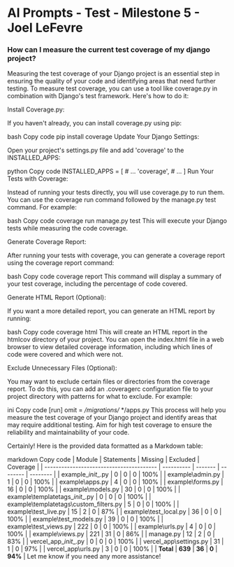 # AI Prompts - Test - Milestone 5 - Joel LeFevre

### How can I measure the current test coverage of my django project?

Measuring the test coverage of your Django project is an essential step in ensuring the quality of your code and identifying areas that need further testing. To measure test coverage, you can use a tool like coverage.py in combination with Django's test framework. Here's how to do it:

Install Coverage.py:

If you haven't already, you can install coverage.py using pip:

bash
Copy code
pip install coverage
Update Your Django Settings:

Open your project's settings.py file and add 'coverage' to the INSTALLED_APPS:

python
Copy code
INSTALLED_APPS = [
    # ...
    'coverage',
    # ...
]
Run Your Tests with Coverage:

Instead of running your tests directly, you will use coverage.py to run them. You can use the coverage run command followed by the manage.py test command. For example:

bash
Copy code
coverage run manage.py test
This will execute your Django tests while measuring the code coverage.

Generate Coverage Report:

After running your tests with coverage, you can generate a coverage report using the coverage report command:

bash
Copy code
coverage report
This command will display a summary of your test coverage, including the percentage of code covered.

Generate HTML Report (Optional):

If you want a more detailed report, you can generate an HTML report by running:

bash
Copy code
coverage html
This will create an HTML report in the htmlcov directory of your project. You can open the index.html file in a web browser to view detailed coverage information, including which lines of code were covered and which were not.

Exclude Unnecessary Files (Optional):

You may want to exclude certain files or directories from the coverage report. To do this, you can add an .coveragerc configuration file to your project directory with patterns for what to exclude. For example:

ini
Copy code
[run]
omit =
    */migrations/*
    */apps.py
This process will help you measure the test coverage of your Django project and identify areas that may require additional testing. Aim for high test coverage to ensure the reliability and maintainability of your code.

<!-- ### Give this to me back as a markdown file [
Module	statements	missing	excluded	coverage
example\__init__.py	0	0	0	100%
example\admin.py	1	0	0	100%
example\apps.py	4	0	0	100%
example\forms.py	16	0	0	100%
example\models.py	30	0	0	100%
example\templatetags\__init__.py	0	0	0	100%
example\templatetags\custom_filters.py	5	0	0	100%
example\test_live.py	15	2	0	87%
example\test_local.py	36	0	0	100%
example\test_models.py	39	0	0	100%
example\test_views.py	222	0	0	100%
example\urls.py	4	0	0	100%
example\views.py	221	31	0	86%
manage.py	12	2	0	83%
vercel_app\__init__.py	0	0	0	100%
vercel_app\settings.py	31	1	0	97%
vercel_app\urls.py	3	0	0	100%
Total	639	36	0	94%] -->

Certainly! Here is the provided data formatted as a Markdown table:

markdown
Copy code
| Module                                   | Statements | Missing | Excluded | Coverage |
| ---------------------------------------- | ---------- | ------- | -------- | -------- |
| example\__init__.py                     | 0          | 0       | 0        | 100%     |
| example\admin.py                        | 1          | 0       | 0        | 100%     |
| example\apps.py                         | 4          | 0       | 0        | 100%     |
| example\forms.py                        | 16         | 0       | 0        | 100%     |
| example\models.py                       | 30         | 0       | 0        | 100%     |
| example\templatetags\__init__.py         | 0          | 0       | 0        | 100%     |
| example\templatetags\custom_filters.py   | 5          | 0       | 0        | 100%     |
| example\test_live.py                     | 15         | 2       | 0        | 87%      |
| example\test_local.py                    | 36         | 0       | 0        | 100%     |
| example\test_models.py                   | 39         | 0       | 0        | 100%     |
| example\test_views.py                    | 222        | 0       | 0        | 100%     |
| example\urls.py                          | 4          | 0       | 0        | 100%     |
| example\views.py                         | 221        | 31      | 0        | 86%      |
| manage.py                                | 12         | 2       | 0        | 83%      |
| vercel_app\__init__.py                   | 0          | 0       | 0        | 100%     |
| vercel_app\settings.py                   | 31         | 1       | 0        | 97%      |
| vercel_app\urls.py                       | 3          | 0       | 0        | 100%     |
| **Total**                                | **639**    | **36**  | **0**    | **94%**  |
Let me know if you need any more assistance!